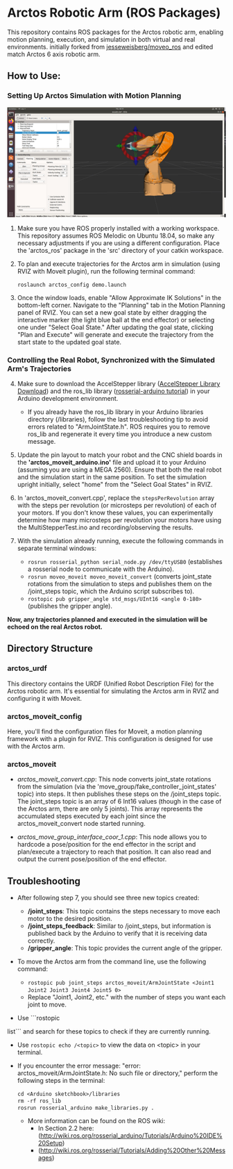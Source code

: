 # Arctos Robotic Arm (ROS Packages)

This repository contains ROS packages for the Arctos robotic arm, enabling motion planning, execution, and simulation in both virtual and real environments.
initially forked from [jesseweisberg/moveo_ros](https://github.com/jesseweisberg/moveo_ros) and edited match Arctos 6 axis robotic arm. 
## How to Use:

### Setting Up Arctos Simulation with Motion Planning
![moveit_screenshot.jpg](/moveit_screenshot.jpg)

1. Make sure you have ROS properly installed with a working workspace. This repository assumes ROS Melodic on Ubuntu 18.04, so make any necessary adjustments if you are using a different configuration. Place the 'arctos_ros' package in the 'src' directory of your catkin workspace.

2. To plan and execute trajectories for the Arctos arm in simulation (using RVIZ with Moveit plugin), run the following terminal command:
   ```
   roslaunch arctos_config demo.launch
   ```

3. Once the window loads, enable "Allow Approximate IK Solutions" in the bottom-left corner. Navigate to the "Planning" tab in the Motion Planning panel of RVIZ. You can set a new goal state by either dragging the interactive marker (the light blue ball at the end effector) or selecting one under "Select Goal State." After updating the goal state, clicking "Plan and Execute" will generate and execute the trajectory from the start state to the updated goal state.

### Controlling the Real Robot, Synchronized with the Simulated Arm's Trajectories
4. Make sure to download the AccelStepper library ([AccelStepper Library Download](http://www.airspayce.com/mikem/arduino/AccelStepper/AccelStepper-1.57.zip)) and the ros_lib library ([rosserial-arduino tutorial](http://wiki.ros.org/rosserial_arduino/Tutorials/Arduino%20IDE%20Setup)) in your Arduino development environment.

   - If you already have the ros_lib library in your Arduino libraries directory (<Arduino sketchbook>/libraries), follow the last troubleshooting tip to avoid errors related to "ArmJointState.h". ROS requires you to remove ros_lib and regenerate it every time you introduce a new custom message.

5. Update the pin layout to match your robot and the CNC shield boards in the **'arctos_moveit_arduino.ino'** file and upload it to your Arduino (assuming you are using a MEGA 2560). Ensure that both the real robot and the simulation start in the same position. To set the simulation upright initially, select "home" from the "Select Goal States" in RVIZ.

6. In 'arctos_moveit_convert.cpp', replace the `stepsPerRevolution` array with the steps per revolution (or microsteps per revolution) of each of your motors. If you don't know these values, you can experimentally determine how many microsteps per revolution your motors have using the MultiStepperTest.ino and recording/observing the results.

7. With the simulation already running, execute the following commands in separate terminal windows:

   - ```rosrun rosserial_python serial_node.py /dev/ttyUSB0``` (establishes a rosserial node to communicate with the Arduino).
   - ```rosrun moveo_moveit moveo_moveit_convert``` (converts joint_state rotations from the simulation to steps and publishes them on the /joint_steps topic, which the Arduino script subscribes to).
   - ```rostopic pub gripper_angle std_msgs/UInt16 <angle 0-180>``` (publishes the gripper angle).

**Now, any trajectories planned and executed in the simulation will be echoed on the real Arctos robot.**

## Directory Structure

### arctos_urdf
This directory contains the URDF (Unified Robot Description File) for the Arctos robotic arm. It's essential for simulating the Arctos arm in RVIZ and configuring it with Moveit.

### arctos_moveit_config
Here, you'll find the configuration files for Moveit, a motion planning framework with a plugin for RVIZ. This configuration is designed for use with the Arctos arm.

### arctos_moveit
- _arctos_moveit_convert.cpp_: This node converts joint_state rotations from the simulation (via the 'move_group/fake_controller_joint_states' topic) into steps. It then publishes these steps on the /joint_steps topic. The joint_steps topic is an array of 6 Int16 values (though in the case of the Arctos arm, there are only 5 joints). This array represents the accumulated steps executed by each joint since the arctos_moveit_convert node started running.

- _arctos_move_group_interface_coor_1.cpp_: This node allows you to hardcode a pose/position for the end effector in the script and plan/execute a trajectory to reach that position. It can also read and output the current pose/position of the end effector.

## Troubleshooting
- After following step 7, you should see three new topics created:
  - **/joint_steps**: This topic contains the steps necessary to move each motor to the desired position.
  - **/joint_steps_feedback**: Similar to /joint_steps, but information is published back by the Arduino to verify that it is receiving data correctly.
  - **/gripper_angle**: This topic provides the current angle of the gripper.

- To move the Arctos arm from the command line, use the following command:
  - ```rostopic pub joint_steps arctos_moveit/ArmJointState <Joint1 Joint2 Joint3 Joint4 Joint5 0>```  
  - Replace "Joint1, Joint2, etc." with the number of steps you want each joint to move.

- Use ```rostopic

 list``` and search for these topics to check if they are currently running.

- Use ```rostopic echo /<topic>``` to view the data on \<topic> in your terminal.

- If you encounter the error message: "error: arctos_moveit/ArmJointState.h: No such file or directory," perform the following steps in the terminal:
  ```
  cd <Arduino sketchbook>/libraries
  rm -rf ros_lib 
  rosrun rosserial_arduino make_libraries.py .
  ```
  - More information can be found on the ROS wiki: 
    - In Section 2.2 here: (http://wiki.ros.org/rosserial_arduino/Tutorials/Arduino%20IDE%20Setup)
    - (http://wiki.ros.org/rosserial/Tutorials/Adding%20Other%20Messages)
